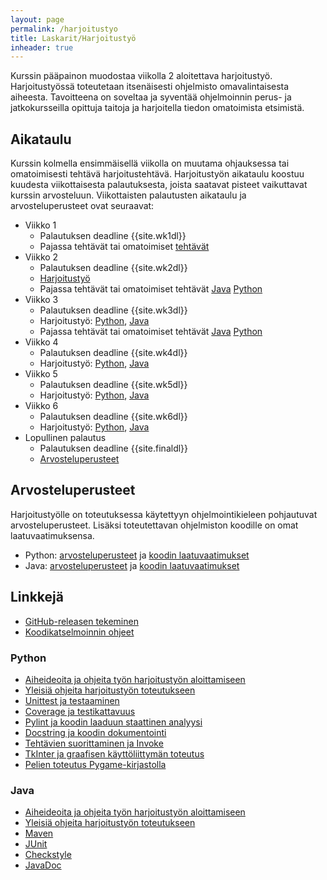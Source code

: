 ```yaml
---
layout: page
permalink: /harjoitustyo
title: Laskarit/Harjoitustyö
inheader: true
---
```


Kurssin pääpainon muodostaa viikolla 2 aloitettava harjoitustyö. Harjoitustyössä toteutetaan itsenäisesti ohjelmisto omavalintaisesta aiheesta. Tavoitteena on soveltaa ja syventää ohjelmoinnin perus- ja jatkokursseilla opittuja taitoja ja harjoitella tiedon omatoimista etsimistä.

## Aikataulu

Kurssin kolmella ensimmäisellä viikolla on muutama ohjauksessa tai omatoimisesti tehtävä harjoitustehtävä. Harjoitustyön aikataulu koostuu kuudesta viikottaisesta palautuksesta, joista saatavat pisteet vaikuttavat kurssin arvosteluun. Viikottaisten palautusten aikataulu ja arvosteluperusteet ovat seuraavat:

- Viikko 1
  - Palautuksen deadline {{site.wk1dl}}
  - Pajassa tehtävät tai omatoimiset [tehtävät](/viikko1)
- Viikko 2
  - Palautuksen deadline {{site.wk2dl}}
  - [Harjoitustyö](/ht-viikko2)
  - Pajassa tehtävät tai omatoimiset tehtävät [Java](/java/viikko2) [Python](/python/viikko2)
- Viikko 3
  - Palautuksen deadline {{site.wk3dl}}
  - Harjoitustyö: [Python](/python/ht-viikko3), [Java](/java/ht-viikko3)
  - Pajassa tehtävät tai omatoimiset tehtävät [Java](/java/viikko3) [Python](/python/viikko3)
- Viikko 4
  - Palautuksen deadline {{site.wk4dl}}
  - Harjoitustyö: [Python](/python/ht-viikko4), [Java](/java/ht-viikko4)
- Viikko 5
  - Palautuksen deadline {{site.wk5dl}}
  - Harjoitustyö: [Python](/python/ht-viikko5), [Java](/java/ht-viikko5)
- Viikko 6
  - Palautuksen deadline {{site.wk6dl}}
  - Harjoitustyö: [Python](/python/ht-viikko6), [Java](/java/ht-viikko6)
- Lopullinen palautus
  - Palautuksen deadline {{site.finaldl}}
  - [Arvosteluperusteet](/loppupalautus)

## Arvosteluperusteet

Harjoitustyölle on toteutuksessa käytettyyn ohjelmointikieleen pohjautuvat arvosteluperusteet. Lisäksi toteutettavan ohjelmiston koodille on omat laatuvaatimuksensa.

- Python: [arvosteluperusteet](/python/arvosteluperusteet) ja [koodin laatuvaatimukset](/python/koodin-laatuvaatimukset)
- Java: [arvosteluperusteet](/java/arvosteluperusteet) ja [koodin laatuvaatimukset](/java/koodin-laatuvaatimukset)

## Linkkejä

- [GitHub-releasen tekeminen](/release)
- [Koodikatselmoinnin ohjeet](/koodikatselmointi)

### Python

- [Aiheideoita ja ohjeita työn harjoitustyön aloittamiseen](/python/harjoitustyon-aloittaminen)
- [Yleisiä ohjeita harjoitustyön toteutukseen](/python/toteutus)
- [Unittest ja testaaminen](/python/unittest)
- [Coverage ja testikattavuus](/python/coverage)
- [Pylint ja koodin laaduun staattinen analyysi](/python/pylint)
- [Docstring ja koodin dokumentointi](/python/docstring)
- [Tehtävien suorittaminen ja Invoke](/python/invoke)
- [TkInter ja graafisen käyttöliittymän toteutus](/python/tkinter)
- [Pelien toteutus Pygame-kirjastolla](/python/pygame)

### Java

- [Aiheideoita ja ohjeita työn harjoitustyön aloittamiseen](/java/harjoitustyon-aloittaminen)
- [Yleisiä ohjeita harjoitustyön toteutukseen](/java/toteutus)
- [Maven](/java/maven)
- [JUnit](/java/junit)
- [Checkstyle](/java/checkstyle)
- [JavaDoc](/java/javadoc)
